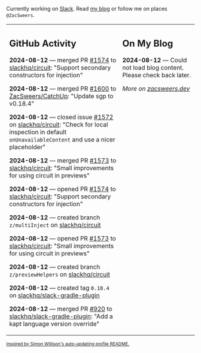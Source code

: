 Currently working on [Slack](https://slack.com/). Read [my blog](https://zacsweers.dev/) or follow me on places `@ZacSweers`.

<table><tr><td valign="top" width="60%">

## GitHub Activity
<!-- githubActivity starts -->
**2024-08-12** — merged PR [#1574](https://github.com/slackhq/circuit/pull/1574) to [slackhq/circuit](https://github.com/slackhq/circuit): "Support secondary constructors for injection"

**2024-08-12** — merged PR [#1600](https://github.com/ZacSweers/CatchUp/pull/1600) to [ZacSweers/CatchUp](https://github.com/ZacSweers/CatchUp): "Update sgp to v0.18.4"

**2024-08-12** — closed issue [#1572](https://github.com/slackhq/circuit/issues/1572) on [slackhq/circuit](https://github.com/slackhq/circuit): "Check for local inspection in default `onUnavailableContent` and use a nicer placeholder"

**2024-08-12** — merged PR [#1573](https://github.com/slackhq/circuit/pull/1573) to [slackhq/circuit](https://github.com/slackhq/circuit): "Small improvements for using circuit in previews"

**2024-08-12** — opened PR [#1574](https://github.com/slackhq/circuit/pull/1574) to [slackhq/circuit](https://github.com/slackhq/circuit): "Support secondary constructors for injection"

**2024-08-12** — created branch `z/multiInject` on [slackhq/circuit](https://github.com/slackhq/circuit)

**2024-08-12** — opened PR [#1573](https://github.com/slackhq/circuit/pull/1573) to [slackhq/circuit](https://github.com/slackhq/circuit): "Small improvements for using circuit in previews"

**2024-08-12** — created branch `z/previewHelpers` on [slackhq/circuit](https://github.com/slackhq/circuit)

**2024-08-12** — created tag `0.18.4` on [slackhq/slack-gradle-plugin](https://github.com/slackhq/slack-gradle-plugin)

**2024-08-12** — merged PR [#920](https://github.com/slackhq/slack-gradle-plugin/pull/920) to [slackhq/slack-gradle-plugin](https://github.com/slackhq/slack-gradle-plugin): "Add a kapt language version override"
<!-- githubActivity ends -->
</td><td valign="top" width="40%">

## On My Blog
<!-- blog starts -->
**2024-08-12** — Could not load blog content. Please check back later.
<!-- blog ends -->
_More on [zacsweers.dev](https://zacsweers.dev/)_
</td></tr></table>

<sub><a href="https://simonwillison.net/2020/Jul/10/self-updating-profile-readme/">Inspired by Simon Willison's auto-updating profile README.</a></sub>